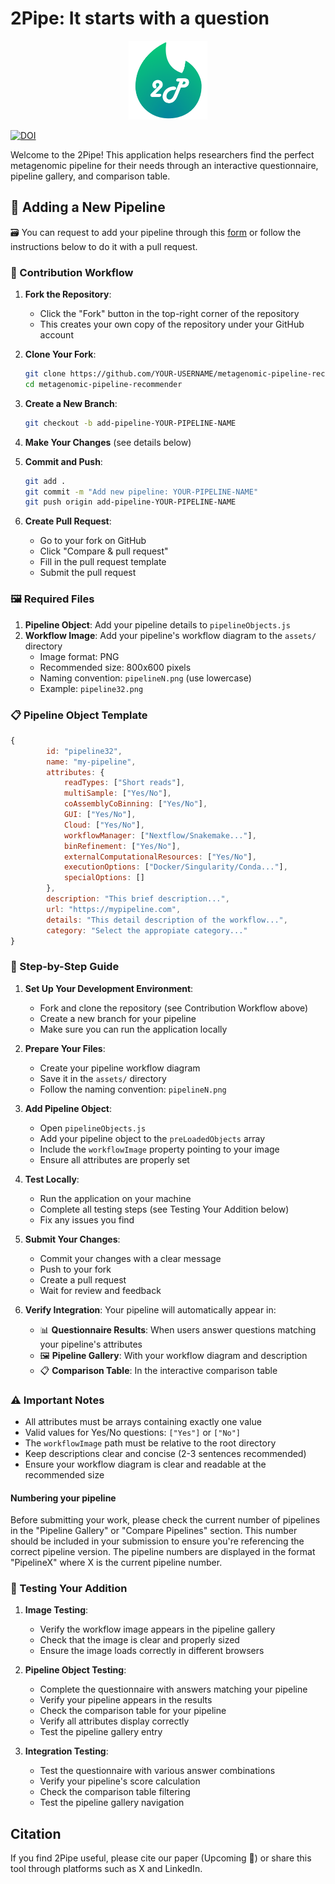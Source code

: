 # 2Pipe: It starts with a question

<p align="center">
    <img src="images/2Pipe.png" alt="2Pipe" width="25%">
</p>

[![DOI](https://zenodo.org/badge/DOI/10.5281/zenodo.15608773.svg)](https://doi.org/10.5281/zenodo.15608773)

Welcome to the 2Pipe! This application helps researchers find the perfect metagenomic pipeline for their needs through an interactive questionnaire, pipeline gallery, and comparison table.

## 🤝 Adding a New Pipeline

🗃️ You can request to add your pipeline through this [form](https://form.jotform.com/jeffe10789/2pipe-form) or follow the instructions below to do it with a pull request. 

### 🔄 Contribution Workflow

1. **Fork the Repository**:
   - Click the "Fork" button in the top-right corner of the repository
   - This creates your own copy of the repository under your GitHub account

2. **Clone Your Fork**:
   ```bash
   git clone https://github.com/YOUR-USERNAME/metagenomic-pipeline-recommender.git
   cd metagenomic-pipeline-recommender
   ```

3. **Create a New Branch**:
   ```bash
   git checkout -b add-pipeline-YOUR-PIPELINE-NAME
   ```

4. **Make Your Changes** (see details below)

5. **Commit and Push**:
   ```bash
   git add .
   git commit -m "Add new pipeline: YOUR-PIPELINE-NAME"
   git push origin add-pipeline-YOUR-PIPELINE-NAME
   ```

6. **Create Pull Request**:
   - Go to your fork on GitHub
   - Click "Compare & pull request"
   - Fill in the pull request template
   - Submit the pull request

### 🖼️ Required Files

1. **Pipeline Object**: Add your pipeline details to `pipelineObjects.js`
2. **Workflow Image**: Add your pipeline's workflow diagram to the `assets/` directory
   - Image format: PNG
   - Recommended size: 800x600 pixels
   - Naming convention: `pipelineN.png` (use lowercase)
   - Example: `pipeline32.png`

### 📋 Pipeline Object Template

```javascript
{
        id: "pipeline32",
        name: "my-pipeline",
        attributes: {
            readTypes: ["Short reads"],
            multiSample: ["Yes/No"],
            coAssemblyCoBinning: ["Yes/No"],
            GUI: ["Yes/No"],
            Cloud: ["Yes/No"],
            workflowManager: ["Nextflow/Snakemake..."],
            binRefinement: ["Yes/No"],
            externalComputationalResources: ["Yes/No"],
            executionOptions: ["Docker/Singularity/Conda..."],
            specialOptions: []
        },
        description: "This brief description...",
        url: "https://mypipeline.com",
        details: "This detail description of the workflow...",
        category: "Select the appropiate category..."
}
```

### 📝 Step-by-Step Guide

1. **Set Up Your Development Environment**:
   - Fork and clone the repository (see Contribution Workflow above)
   - Create a new branch for your pipeline
   - Make sure you can run the application locally

2. **Prepare Your Files**:
   - Create your pipeline workflow diagram
   - Save it in the `assets/` directory
   - Follow the naming convention: `pipelineN.png`

3. **Add Pipeline Object**:
   - Open `pipelineObjects.js`
   - Add your pipeline object to the `preLoadedObjects` array
   - Include the `workflowImage` property pointing to your image
   - Ensure all attributes are properly set

4. **Test Locally**:
   - Run the application on your machine
   - Complete all testing steps (see Testing Your Addition below)
   - Fix any issues you find

5. **Submit Your Changes**:
   - Commit your changes with a clear message
   - Push to your fork
   - Create a pull request
   - Wait for review and feedback

6. **Verify Integration**:
   Your pipeline will automatically appear in:
   - 📊 **Questionnaire Results**: When users answer questions matching your pipeline's attributes
   - 🖼️ **Pipeline Gallery**: With your workflow diagram and description
   - 📋 **Comparison Table**: In the interactive comparison table

### ⚠️ Important Notes

- All attributes must be arrays containing exactly one value
- Valid values for Yes/No questions: `["Yes"]` or `["No"]`
- The `workflowImage` path must be relative to the root directory
- Keep descriptions clear and concise (2-3 sentences recommended)
- Ensure your workflow diagram is clear and readable at the recommended size

#### Numbering your pipeline

Before submitting your work, please check the current number of pipelines in the "Pipeline Gallery" or "Compare Pipelines" section. This number should be included in your submission to ensure you're referencing the correct pipeline version. The pipeline numbers are displayed in the format "PipelineX" where X is the current pipeline number.

### 🧪 Testing Your Addition

1. **Image Testing**:
   - Verify the workflow image appears in the pipeline gallery
   - Check that the image is clear and properly sized
   - Ensure the image loads correctly in different browsers

2. **Pipeline Object Testing**:
   - Complete the questionnaire with answers matching your pipeline
   - Verify your pipeline appears in the results
   - Check the comparison table for your pipeline
   - Verify all attributes display correctly
   - Test the pipeline gallery entry

3. **Integration Testing**:
   - Test the questionnaire with various answer combinations
   - Verify your pipeline's score calculation
   - Check the comparison table filtering
   - Test the pipeline gallery navigation

## Citation

If you find 2Pipe useful, please cite our paper (Upcoming 🚀) or share this tool through platforms such as X and LinkedIn.